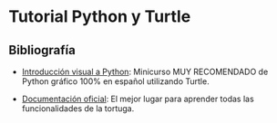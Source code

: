 # Tutorial Python y Turtle

## Bibliografía

* [Introducción visual a Python](https://hourofpython.com/una-introduccion-visual-a-python/index.html): Minicurso MUY RECOMENDADO de Python gráfico 100% en español utilizando Turtle.

* [Documentación oficial](https://docs.python.org/3.6/library/turtle.html): El mejor lugar para aprender todas las funcionalidades de la tortuga.
